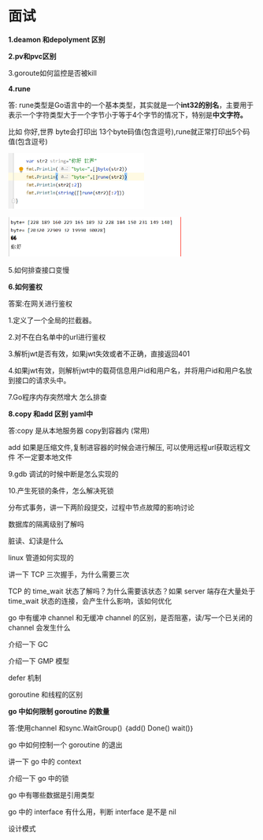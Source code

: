 # 面试

**1.deamon 和depolyment 区别**

**2.pv和pvc区别**

3.goroute如何监控是否被kill



**4.rune**

答: rune类型是Go语言中的一个基本类型，其实就是一个**int32的别名**，主要用于表示一个字符类型大于一个字节小于等于4个字节的情况下，特别是**中文字符。**

比如 你好,世界 byte会打印出 13个byte码值(包含逗号),rune就正常打印出5个码值(包含逗号)

![image-20230314072431651](面试题.assets/image-20230314072431651.png)

![image-20230314072508939](面试题.assets/image-20230314072508939.png)





5.如何排查接口变慢



**6.如何鉴权**

答案:在网关进行鉴权

1.定义了一个全局的拦截器。

2.对不在白名单中的url进行鉴权

3.解析jwt是否有效，如果jwt失效或者不正确，直接返回401

4.如果jwt有效，则解析jwt中的载荷信息用户id和用户名，并将用户id和用户名放到接口的请求头中。



7.Go程序内存突然增大 怎么排查



**8.copy 和add 区别 yaml中**

答:copy 是从本地服务器 copy到容器内 (常用)

add  如果是压缩文件,复制进容器的时候会进行解压, 可以使用远程url获取远程文件 不一定要本地文件



9.gdb 调试的时候中断是怎么实现的 



10.产生死锁的条件，怎么解决死锁



分布式事务，讲一下两阶段提交，过程中节点故障的影响讨论 



数据库的隔离级别了解吗 



脏读、幻读是什么 



linux 管道如何实现的 



讲一下 TCP 三次握手，为什么需要三次



TCP 的 time_wait 状态了解吗？为什么需要该状态？如果 server 端存在大量处于 time_wait 状态的连接，会产生什么影响，该如何优化

go 中有缓冲 channel 和无缓冲 channel 的区别，是否阻塞，读/写一个已关闭的 channel 会发生什么

介绍一下 GC   

介绍一下 GMP 模型   

defer  机制  

goroutine 和线程的区别  



**go 中如何限制 goroutine 的数量**  

答:使用channel 和sync.WaitGroup() ｛add() Done() wait()｝



go 中如何控制一个 goroutine  的退出  

讲一下 go 中的 context 

介绍一下 go 中的锁 

go 中有哪些数据是引用类型 

go 中的 interface 有什么用，判断 interface 是不是 nil 

设计模式